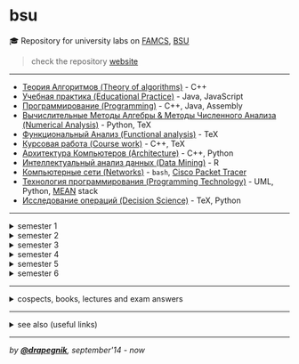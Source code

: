 # bsu
:mortar_board: Repository for university labs on [FAMCS](http://www.fpmi.bsu.by/en/main.aspx), [BSU](http://www.bsu.by/en/main.aspx)

> check the repository [website](https://drapegnik.github.io/bsu/)

***

* [Теория Алгоритмов (Theory of algorithms)](https://github.com/Drapegnik/algorithms) - C++
* [Учебная практика (Educational Practice)](https://github.com/Drapegnik/educational_practice) - Java, JavaScript
* [Программирование (Programming)](https://github.com/Drapegnik/bsu/tree/master/programming) - C++, Java, Assembly
* [Вычислительные Методы Алгебры & Методы Численного Анализа (Numerical Analysis)](https://github.com/Drapegnik/bsu/tree/master/numerical-analysis) - Python, TeX
* [Функциональный Анализ (Functional analysis)](https://github.com/Drapegnik/bsu/tree/master/fun) - TeX
* [Курсовая работа (Course work)](https://github.com/Drapegnik/bsu/tree/master/course-work) - C++, TeX
* [Архитектура Компьютеров (Architecture)](https://github.com/Drapegnik/bsu/tree/master/architecture) - C++, Python
* [Интеллектуальный анализ данных (Data Mining)](https://github.com/Drapegnik/bsu/tree/master/data-mining) - R
* [Компьютерные сети (Networks)](https://github.com/Drapegnik/bsu/tree/master/networks) - `bash`, [Cisco Packet Tracer](https://en.wikipedia.org/wiki/Packet_Tracer)
* [Технология программирования (Programming Technology)](https://github.com/Drapegnik/bsu/tree/master/technology) - UML, Python, [MEAN](http://mean.io/) stack
* [Исследование операций (Decision Science)](https://github.com/Drapegnik/bsu/tree/master/decision-science) - TeX, Python

***

<details>
<summary>semester 1</summary>

* [C++ Core](https://github.com/Drapegnik/bsu/tree/master/programming/c++)
</details>
<details>
<summary>semester 2</summary>

* [Inline Assembly (*Ассемблерные вставки*)](https://github.com/Drapegnik/bsu/tree/master/programming/inline-assembly)
</details>
<details>
<summary>semester 3</summary>

* [Data Mining (*Интеллектуальный анализ данных*)](https://github.com/Drapegnik/bsu/tree/master/data-mining)
* [Numerical analysis (*Вычислительные Методы Алгебры*)](https://github.com/Drapegnik/bsu/tree/master/numerical-analysis#sem3)
</details>
<details>
<summary>semester 4</summary>

* [Algorithms (*Теория Алгоритмов*)](https://github.com/Drapegnik/algorithms)
* [Educational Practice (*Учебная практика*)](https://github.com/Drapegnik/educational_practice)
* [Numerical analysis (*Вычислительные Методы Алгебры*)](https://github.com/Drapegnik/bsu/tree/master/numerical-analysis#sem4)
* [Functional analysis (*Функциональный Анализ*)](https://github.com/Drapegnik/bsu/tree/master/fun)
* [Java Core](https://github.com/Drapegnik/bsu/tree/master/programming/java/sem3)
</details>
<details>
<summary>semester 5</summary>

* [Architecture (*Архитектура Компьютеров*)](https://github.com/Drapegnik/bsu/tree/master/architecture)
* [Numerical analysis (*Методы Численного Анализа*)](https://github.com/Drapegnik/bsu/tree/master/numerical-analysis#sem5)
* [Java Threads](https://github.com/Drapegnik/bsu/tree/master/programming/java/sem5)
</details>
<details>
<summary>semester 6</summary>

* [Java Web (*Спецкурс МСС*)](https://github.com/Drapegnik/bsu/tree/master/programming/java/sem6)
* [Parallel Systems (*Распределенные и параллельные системы*)](https://github.com/Drapegnik/bsu/tree/master/programming/parallel-systems)
* [Networks (*Компьютерные сети*)](https://github.com/Drapegnik/bsu/tree/master/networks)
* [Programming Technology (*Технология программирования*)](https://github.com/Drapegnik/bsu/tree/master/technology)
* [Decision Science (*Исследование операций*)](https://github.com/Drapegnik/bsu/tree/master/decision-science)
</details>

***

<details>
<summary>cospects, books, lectures and exam answers</summary>

* [@**drapegnik**/dropbox/course1](https://www.dropbox.com/s/86aqcvrszo4po4a/1%20%D0%BA%D1%83%D1%80%D1%81.zip?dl=0)
* [@**drapegnik**/dropbox/course2](https://www.dropbox.com/sh/wu8j7gnr6vy1rgx/AAAevmPlHhWM9RMC-PCNoa0ra?dl=0)
* [@**drapegnik**/dropbox/course3](https://www.dropbox.com/sh/zn0zybhzrhuyt9v/AABTX7uIyH_5DxM3qQsV9aXba?dl=0)
</details>

***

<details>
<summary>see also (useful links)</summary>

* [@**bsu-docs**](https://github.com/bsu-docs) - *lectures and exam answers*
* [@**bsutex**/bsustyle](https://github.com/bsutex/bsustyle) - *`TeX` styles for bsu publishing*
* [@**reuptake**/famcs](http://reuptake.github.io/permalink/famcs/) - info about studying (literature, personal opinions and etc.)
* [@**UladBohdan**/uni-code](https://github.com/UladBohdan/uni-code) - *labs*
* [@**jakwuh**/bsu](https://github.com/jakwuh/bsu) - *labs*
* [@**Zmiecer**/BSU](https://github.com/Zmiecer/BSU) - *labs*
* [@**mantergo**/BSU](https://github.com/mantergo/BSU) - *labs*
* [@**daksenik**/FAMCS](https://github.com/daksenik/FAMCS) - *labs*
* [@**TDiva**/FAN](https://github.com/TDiva/FAN) - *functional analysis homeworks*

</details>

***

*by [**@drapegnik**](https://github.com/Drapegnik), september'14 - now*
